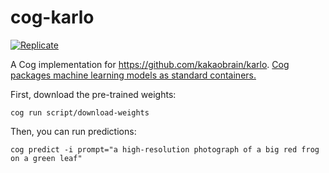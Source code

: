 # cog-karlo


[![Replicate](https://replicate.com/cjwbw/karlo/badge)](https://replicate.com/cjwbw/karlo) 


A Cog implementation for https://github.com/kakaobrain/karlo. [Cog packages machine learning models as standard containers.](https://github.com/replicate/cog)

First, download the pre-trained weights:

    cog run script/download-weights 

Then, you can run predictions:

    cog predict -i prompt="a high-resolution photograph of a big red frog on a green leaf"
